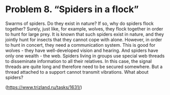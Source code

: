 # Problem 8. “Spiders in a flock”

Swarms of spiders. Do they exist in nature? If so, why do spiders flock together? Surely, just like, for example, wolves, they flock together in order to hunt for large prey. It is known that such spiders exist in nature, and they jointly hunt for insects that they cannot cope with alone. However, in order to hunt in concert, they need a communication system. This is good for wolves - they have well-developed vision and hearing. And spiders have only one wealth - the web. Spiders living in groups use special web threads to disseminate information to all their relatives. In this case, the signal threads are quite long and therefore need to be secured somewhere. But a thread attached to a support cannot transmit vibrations. What about spiders?

(https://www.trizland.ru/tasks/1631/)